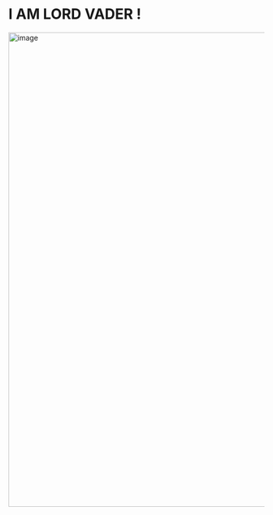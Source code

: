 # I AM LORD VADER !



<img width="1400" height="933" alt="image" src="https://github.com/user-attachments/assets/5eff5ad6-989a-45b3-bc2e-535622c78e6a" />

